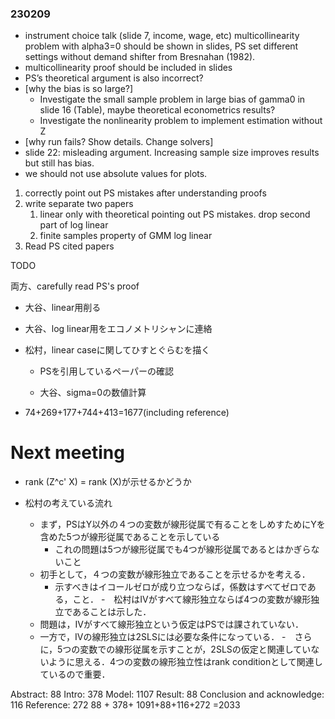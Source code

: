 ### 230209

- instrument choice talk (slide 7, income, wage, etc)
multicollinearity problem with alpha3=0 should be shown in slides, PS set different settings without demand shifter from Bresnahan (1982).
- multicollinearity proof should be included in slides
- PS’s theoretical argument is also incorrect?
- [why the bias is so large?]
    - Investigate the small sample problem in large bias of gamma0 in slide 16 (Table), maybe theoretical econometrics results?
    - Investigate the nonlinearity problem to implement estimation without Z
- [why run fails? Show details. Change solvers]
- slide 22: misleading argument. Increasing sample size improves results but still has bias.
- we should not use absolute values for plots.
1. correctly point out PS mistakes after understanding proofs
2. write separate two papers
    1. linear only with theoretical pointing out PS mistakes. drop second part of log linear
    2. finite samples property of GMM log linear
3. Read PS cited papers

TODO

両方、carefully read PS's proof
- 大谷、linear用削る
- 大谷、log linear用をエコノメトリシャンに連絡
- 松村，linear caseに関してひすとぐらむを描く
  - PSを引用しているペーパーの確認
 
  - 大谷、sigma=0の数値計算
 
- 74+269+177+744+413=1677(including reference)




# Next meeting

- rank (Z^c' X) = rank (X)が示せるかどうか

- 松村の考えている流れ
  - まず，PSはY以外の４つの変数が線形従属で有ることをしめすためにYを含めた5つが線形従属であることを示している
    - これの問題は5つが線形従属でも4つが線形従属であるとはかぎらないこと
  - 初手として，４つの変数が線形独立であることを示せるかを考える．
    - 示すべきはイコールゼロが成り立つならば，係数はすべてゼロである，こと．
  -　松村はIVがすべて線形独立ならば4つの変数が線形独立であることは示した．
  - 問題は，IVがすべて線形独立という仮定はPSでは課されていない．
  - 一方で，IVの線形独立は2SLSには必要な条件になっている．
  -　さらに，5つの変数での線形従属を示すことが，2SLSの仮定と関連していないように思える．4つの変数の線形独立性はrank conditionとして関連しているので重要．

Abstract: 88
Intro: 378
Model: 1107
Result: 88
Conclusion and acknowledge: 116
Reference: 272
88 + 378+ 1091+88+116+272 =2033
